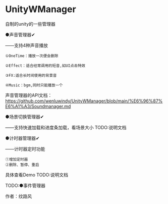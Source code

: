 # UnityWManager

 自制的unity的一些管理器

●声音管理器✔

——支持4种声音播放

    ①OneTime：播放一次便会删除

    ②Effect：适合经常调用的短音,如UI点击特效

    ③FX:适合长时间使用的背景音

    ④Music：bgm,同时只能播放一个

声音管理器的API文档：<https://github.com/wenluwindy/UnityWManager/blob/main/%E6%96%87%E6%A1%A3/Soundmanager.md>


●场景切换管理器✔

——支持快速加载和进度条加载，看场景大小
TODO:说明文档

●计时器管理器✔

——计时器定时功能

    ①增加定时器
    ②删除、暂停、重启

具体查看Demo
TODO:说明文档

TODO:●事件管理器


作者：纹路风
